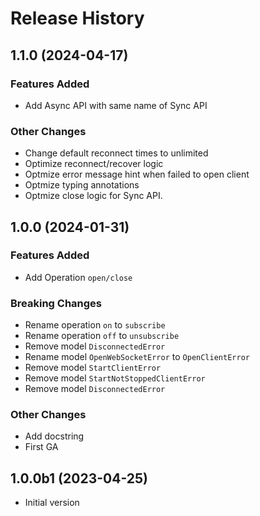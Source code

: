 # Release History

## 1.1.0 (2024-04-17)

### Features Added

- Add Async API with same name of Sync API

### Other Changes

- Change default reconnect times to unlimited
- Optimize reconnect/recover logic
- Optmize error message hint when failed to open client
- Optmize typing annotations
- Optmize close logic for Sync API.

## 1.0.0 (2024-01-31)

### Features Added

- Add Operation `open/close`

### Breaking Changes

- Rename operation `on` to `subscribe`
- Rename operation `off` to `unsubscribe`
- Remove model `DisconnectedError`
- Rename model `OpenWebSocketError` to `OpenClientError`
- Remove model `StartClientError`
- Remove model `StartNotStoppedClientError`
- Remove model `DisconnectedError`

### Other Changes

- Add docstring
- First GA

## 1.0.0b1 (2023-04-25)

- Initial version
